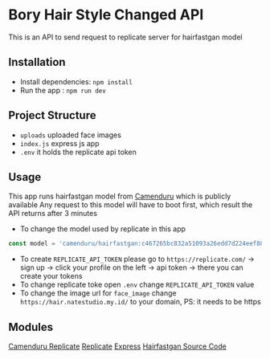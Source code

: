 # Bory Hair Style Changed API

This is an API to send request to replicate server for hairfastgan model

## Installation

- Install dependencies: `npm install`
- Run the app : `npm run dev`

## Project Structure

- `uploads` uploaded face images
- `index.js` express js app
- `.env` it holds the replicate api token

## Usage

This app runs hairfastgan model from [Camenduru](https://replicate.com/camenduru/hairfastgan) which is publicly available
Any request to this model will have to boot first, which result the API returns after 3 minutes

- To change the model used by replicate in this app
```js
const model = 'camenduru/hairfastgan:c467265bc832a51093a26edd7d224eef88de0415659a8a2858b4aa20ccf194c1';
```

- To create `REPLICATE_API_TOKEN` please go to `https://replicate.com/` -> sign up -> click your profile on the left -> api token -> there you can create your tokens
- To change replicate toke open `.env` change `REPLICATE_API_TOKEN` value
- To change the image url for `face_image` change `https://hair.natestudio.my.id/` to your domain, PS: it needs to be https


## Modules
[Camenduru Replicate](https://replicate.com/camenduru/hairfastgan)
[Replicate](https://www.npmjs.com/package/replicate)
[Express](https://www.npmjs.com/package/express)
[Hairfastgan Source Code](https://github.com/AIRI-Institute/HairFastGAN)